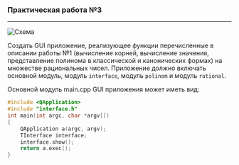 ### Практическая работа №3
---
![Схема](https://user-images.githubusercontent.com/43219252/127753706-2af0bac1-2e90-4a45-b091-e78fc4272e12.PNG)

Создать GUI приложение, реализующее функции перечисленные в описании работы №1 (вычисление корней, вычисление значения, представление полинома в классической и канонических формах) на множестве рациональных чисел. Приложение должно включать основной модуль, модуль `interface`, модуль `polinom` и модуль `rational`.

Основной модуль main.cpp GUI приложения может иметь вид:

```c++
#include <QApplication>
#include "interface.h"
int main(int argc, char *argv[])
{
    QApplication a(argc, argv);
    TInterface interface;
    interface.show();
    return a.exec();
}
```
